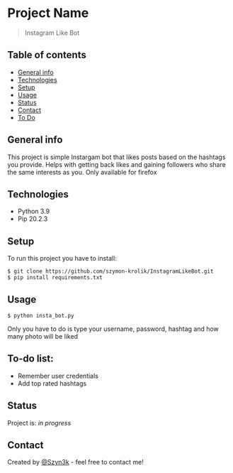 
# Project Name
> Instagram Like Bot

## Table of contents
* [General info](#general-info)
* [Technologies](#technologies)
* [Setup](#setup)
* [Usage](#usage)
* [Status](#status)
* [Contact](#contact)
* [To Do](#todo)

## General info
This project is simple Instargam bot that likes posts based on the hashtags you provide.
Helps with getting back likes and gaining followers who share the same interests as you.
Only available for firefox



## Technologies
* Python 3.9
* Pip 20.2.3

## Setup
To run this project you have to install:

```
$ git clone https://github.com/szymon-krolik/InstagramLikeBot.git
$ pip install requirements.txt

```
## Usage
```
$ python insta_bot.py

```
Only you have to do is type your username, password, hashtag and how many photo will be liked

## To-do list:
* Remember user credentials
* Add top rated hashtags

## Status
Project is: _in progress_

## Contact
Created by [@Szyn3k](https://www.instagram.com/szymon.krolik/) - feel free to contact me!
